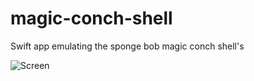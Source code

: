 # magic-conch-shell
Swift app emulating the sponge bob magic conch shell's

![Screen](https://raw.githubusercontent.com/sirgalleto/magic-conch-shell/master/screen.png)
